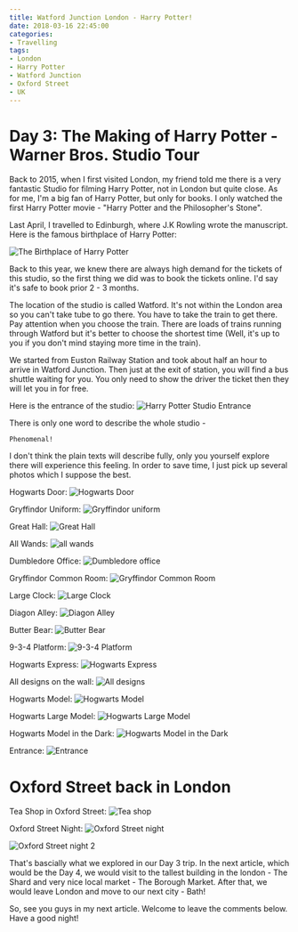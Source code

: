 ```yaml
---
title: Watford Junction London - Harry Potter!
date: 2018-03-16 22:45:00
categories:
- Travelling
tags:
- London
- Harry Potter
- Watford Junction
- Oxford Street
- UK
---
```


# Day 3: The Making of Harry Potter - Warner Bros. Studio Tour

Back to 2015, when I first visited London, my friend told me there is a very fantastic Studio for filming Harry Potter, not in London but quite close. As for me, I'm a big fan of Harry Potter, but only for books. I only watched the first Harry Potter movie - "Harry Potter and the Philosopher's Stone". 

Last April, I travelled to Edinburgh, where J.K Rowling wrote the manuscript. Here is the famous birthplace of Harry Potter:
<!--more-->

![The Birthplace of Harry Potter](elephant-house.jpg)

Back to this year, we knew there are always high demand for the tickets of this studio, so the first thing we did was to book the tickets online. I'd say it's safe to book prior 2 - 3 months.

The location of the studio is called Watford. It's not within the London area so you can't take tube to go there. You have to take the train to get there. Pay attention when you choose the train. There are loads of trains running through Watford but it's better to choose the shortest time (Well, it's up to you if you don't mind staying more time in the train). 

We started from Euston Railway Station and took about half an hour to arrive in Watford Junction. Then just at the exit of station, you will find a bus shuttle waiting for you. You only need to show the driver the ticket then they will let you in for free.

Here is the entrance of the studio:
![Harry Potter Studio Entrance](gate-harry-potter.jpg)

There is only one word to describe the whole studio - 

`Phenomenal!`

I don't think the plain texts will describe fully, only you yourself explore there will experience this feeling. In order to save time, I just pick up several photos which I suppose the best.

Hogwarts Door:
![Hogwarts Door](hogwarts-door.jpg)

Gryffindor Uniform:
![Gryffindor uniform](gryffindor-uniform.jpg)

Great Hall:
![Great Hall](great-hall.jpg)

All Wands:
![all wands](all-wands.jpg)

Dumbledore Office:
![Dumbledore office](dumbledore-office.jpg)

Gryffindor Common Room:
![Gryffindor Common Room](gryffindor-common-room.jpg)

Large Clock:
![Large Clock](large-clock.jpg)

Diagon Alley:
![Diagon Alley](diagon-alley.jpg)

Butter Bear:
![Butter Bear](butter-bear.jpg)

9-3-4 Platform:
![9-3-4 Platform](9-3-4-platform.jpg)

Hogwarts Express:
![Hogwarts Express](hogwarts-express.jpg)

All designs on the wall:
![All designs](all-design.jpg)

Hogwarts Model:
![Hogwarts Model](hogwarts-model.jpg)

Hogwarts Large Model:
![Hogwarts Large Model](hogwarts-large-model.jpg)

Hogwarts Model in the Dark:
![Hogwarts Model in the Dark](hogwarts-model-dark.jpg)

Entrance:
![Entrance](entrance.jpg)

# Oxford Street back in London

Tea Shop in Oxford Street:
![Tea shop](tea-room.jpg)

Oxford Street Night:
![Oxford Street night](london-night.jpg)

![Oxford Street night 2](oxford-street-night.jpg)

That's bascially what we explored in our Day 3 trip. In the next article, which would be the Day 4, we would visit to the tallest building in the london - The Shard and very nice local market - The Borough Market. After that, we would leave London and move to our next city - Bath!

So, see you guys in my next article. Welcome to leave the comments below. Have a good night!